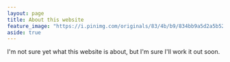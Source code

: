 ```yaml
---
layout: page
title: About this website
feature_image: "https://i.pinimg.com/originals/83/4b/b9/834bb9a5d2a5b526fc0f4425afa91964.jpg"
aside: true
---
```


I'm not sure yet what this website is about, but I'm sure I'll work it out soon.
